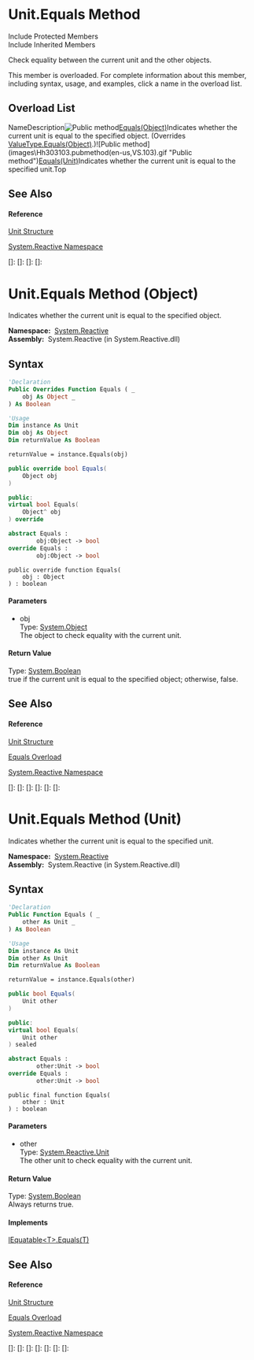 # Unit.Equals Method

Include Protected Members  
Include Inherited Members

Check equality between the current unit and the other objects.

This member is overloaded. For complete information about this member, including syntax, usage, and examples, click a name in the overload list.

## Overload List

NameDescription![Public method](images\Hh303103.pubmethod(en-us,VS.103).gif "Public method")[Equals(Object)](https://msdn.microsoft.com/en-us/library/m:system.reactive.unit.equals(system.object)(v=VS.103))Indicates whether the current unit is equal to the specified object. (Overrides [ValueType.Equals(Object)](https://msdn.microsoft.com/en-us/library/m:system.valuetype.equals(system.object)(v=VS.103)).)![Public method](images\Hh303103.pubmethod(en-us,VS.103).gif "Public method")[Equals(Unit)](https://msdn.microsoft.com/en-us/library/m:system.reactive.unit.equals(system.reactive.unit)(v=VS.103))Indicates whether the current unit is equal to the specified unit.Top

## See Also

#### Reference

[Unit Structure](Unit\Unit.md)

[System.Reactive Namespace](System.Reactive\System.Reactive.md)

[]: 
[]: 
[]: 
[]: 
# Unit.Equals Method (Object)

Indicates whether the current unit is equal to the specified object.

**Namespace:**  [System.Reactive](System.Reactive\System.Reactive.md)  
**Assembly:**  System.Reactive (in System.Reactive.dll)

## Syntax

```vb
'Declaration
Public Overrides Function Equals ( _
    obj As Object _
) As Boolean
```

```vb
'Usage
Dim instance As Unit
Dim obj As Object
Dim returnValue As Boolean

returnValue = instance.Equals(obj)
```

```csharp
public override bool Equals(
    Object obj
)
```

```c++
public:
virtual bool Equals(
    Object^ obj
) override
```

```fsharp
abstract Equals : 
        obj:Object -> bool 
override Equals : 
        obj:Object -> bool 
```

```jscript
public override function Equals(
    obj : Object
) : boolean
```

#### Parameters

- obj  
  Type: [System.Object](https://msdn.microsoft.com/en-us/library/e5kfa45b)  
  The object to check equality with the current unit.

#### Return Value

Type: [System.Boolean](https://msdn.microsoft.com/en-us/library/a28wyd50)  
true if the current unit is equal to the specified object; otherwise, false.

## See Also

#### Reference

[Unit Structure](Unit\Unit.md)

[Equals Overload](Equals\Unit.Equals.md)

[System.Reactive Namespace](System.Reactive\System.Reactive.md)

[]: 
[]: 
[]: 
[]: 
[]: 
[]: 
# Unit.Equals Method (Unit)

Indicates whether the current unit is equal to the specified unit.

**Namespace:**  [System.Reactive](System.Reactive\System.Reactive.md)  
**Assembly:**  System.Reactive (in System.Reactive.dll)

## Syntax

```vb
'Declaration
Public Function Equals ( _
    other As Unit _
) As Boolean
```

```vb
'Usage
Dim instance As Unit
Dim other As Unit
Dim returnValue As Boolean

returnValue = instance.Equals(other)
```

```csharp
public bool Equals(
    Unit other
)
```

```c++
public:
virtual bool Equals(
    Unit other
) sealed
```

```fsharp
abstract Equals : 
        other:Unit -> bool 
override Equals : 
        other:Unit -> bool 
```

```jscript
public final function Equals(
    other : Unit
) : boolean
```

#### Parameters

- other  
  Type: [System.Reactive.Unit](Unit\Unit.md)  
  The other unit to check equality with the current unit.

#### Return Value

Type: [System.Boolean](https://msdn.microsoft.com/en-us/library/a28wyd50)  
Always returns true.

#### Implements

[IEquatable\<T\>.Equals(T)](https://msdn.microsoft.com/en-us/library/m:system.iequatable%601.equals(%600)(v=VS.103))

## See Also

#### Reference

[Unit Structure](Unit\Unit.md)

[Equals Overload](Equals\Unit.Equals.md)

[System.Reactive Namespace](System.Reactive\System.Reactive.md)

[]: 
[]: 
[]: 
[]: 
[]: 
[]: 
[]: 